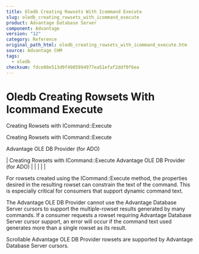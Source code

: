 ```yaml
---
title: Oledb Creating Rowsets With Icommand Execute
slug: oledb_creating_rowsets_with_icommand_execute
product: Advantage Database Server
component: Advantage
version: "12"
category: Reference
original_path_html: oledb_creating_rowsets_with_icommand_execute.htm
source: Advantage CHM
tags:
  - oledb
checksum: fdce88e513d9f4985994977ea51efaf2ddf0f6ea
---
```


# Oledb Creating Rowsets With Icommand Execute

Creating Rowsets with ICommand::Execute

Creating Rowsets with ICommand::Execute

Advantage OLE DB Provider (for ADO)

| Creating Rowsets with ICommand::Execute  Advantage OLE DB Provider (for ADO) |  |  |  |  |

For rowsets created using the ICommand::Execute method, the properties desired in the resulting rowset can constrain the text of the command. This is especially critical for consumers that support dynamic command text.

The Advantage OLE DB Provider cannot use the Advantage Database Server cursors to support the multiple-rowset results generated by many commands. If a consumer requests a rowset requiring Advantage Database Server cursor support, an error will occur if the command text used generates more than a single rowset as its result.

Scrollable Advantage OLE DB Provider rowsets are supported by Advantage Database Server cursors.

